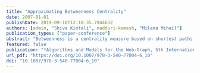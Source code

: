 ```yaml
---
title: "Approximating Betweenness Centrality"
date: 2007-01-01
publishDate: 2019-09-10T12:18:35.794463Z
authors: [admin, "Shiva Kintali", madduri-kamesh, "Milena Mihail"]
publication_types: ["paper-conference"]
abstract: "Betweenness is a centrality measure based on shortest paths, widely used in complex network analysis. It is computationally-expensive to exactly determine betweenness; currently the fastest-known algorithm by Brandes requires O(nm) time for unweighted graphs and O(nm + n 2logn) time for weighted graphs, where n is the number of vertices and m is the number of edges in the network. These are also the worst-case time bounds for computing the betweenness score of a single vertex. In this paper, we present a novel approximation algorithm for computing betweenness centrality of a given vertex, for both weighted and unweighted graphs. Our approximation algorithm is based on an adaptive sampling technique that significantly reduces the number of single-source shortest path computations for vertices with high centrality. We conduct an extensive experimental study on real-world graph instances, and observe that our random sampling algorithm gives very good betweenness approximations for biological networks, road networks and web crawls."
featured: false
publication: "*Algorithms and Models for the Web-Graph, 5th International Workshop, WAW 2007, San Diego, CA, USA, December 11-12, 2007, Proceedings*"
url_pdf: "https://doi.org/10.1007/978-3-540-77004-6_10"
doi: "10.1007/978-3-540-77004-6_10"
---
```


